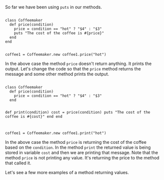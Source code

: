So far we have been using `puts` in our methods.

<codeblock language="ruby" type="lesson">
<code>
class Coffeemaker
  def price(condition)
    price = condition == "hot" ? "$4" : "$3"
    puts "The cost of the coffee is #{price}"
  end
end

coffee1 = Coffeemaker.new
coffee1.price("hot")
</code>
</codeblock>

In the above case the method `price` doesn't return anything.
It prints the output. Let's change the code so that the `price` method
returns the message and some other method prints the output.

<codeblock language="ruby" type="lesson">
<code>
class Coffeemaker
  def price(condition)
    price = condition == "hot" ? "$4" : "$3"
  end

  def print(condition)
    cost = price(condition)
    puts "The cost of the coffee is #{cost}"
  end
end

coffee1 = Coffeemaker.new
coffee1.print("hot")
</code>
</codeblock>

In the above case the method `price` is returning the cost of the coffee based on the `condition`.
In the method `print` the returned value is being stored in variable `cost`
and then we are printing that message. Note that the method `price` is not printing any value.
It's returning the price to the method that called it.

Let's see a few more examples of a method returning values.